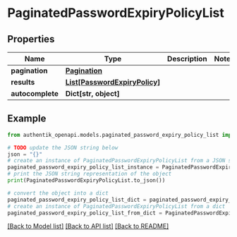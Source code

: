 # PaginatedPasswordExpiryPolicyList


## Properties

Name | Type | Description | Notes
------------ | ------------- | ------------- | -------------
**pagination** | [**Pagination**](Pagination.md) |  | 
**results** | [**List[PasswordExpiryPolicy]**](PasswordExpiryPolicy.md) |  | 
**autocomplete** | **Dict[str, object]** |  | 

## Example

```python
from authentik_openapi.models.paginated_password_expiry_policy_list import PaginatedPasswordExpiryPolicyList

# TODO update the JSON string below
json = "{}"
# create an instance of PaginatedPasswordExpiryPolicyList from a JSON string
paginated_password_expiry_policy_list_instance = PaginatedPasswordExpiryPolicyList.from_json(json)
# print the JSON string representation of the object
print(PaginatedPasswordExpiryPolicyList.to_json())

# convert the object into a dict
paginated_password_expiry_policy_list_dict = paginated_password_expiry_policy_list_instance.to_dict()
# create an instance of PaginatedPasswordExpiryPolicyList from a dict
paginated_password_expiry_policy_list_from_dict = PaginatedPasswordExpiryPolicyList.from_dict(paginated_password_expiry_policy_list_dict)
```
[[Back to Model list]](../README.md#documentation-for-models) [[Back to API list]](../README.md#documentation-for-api-endpoints) [[Back to README]](../README.md)


